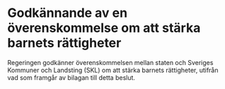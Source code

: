 # Godkännande av en överenskommelse om att stärka barnets rättigheter

Regeringen godkänner överenskommelsen mellan staten och Sveriges Kommuner och Landsting (SKL) om att stärka barnets rättigheter, utifrån vad som framgår av bilagan till detta beslut.
